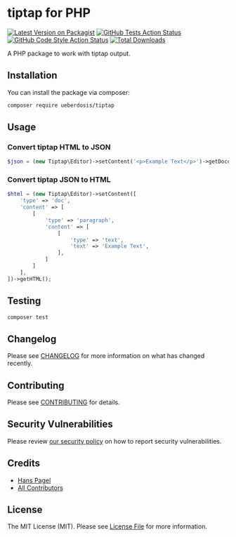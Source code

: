 # tiptap for PHP
[![Latest Version on Packagist](https://img.shields.io/packagist/v/ueberdosis/tiptap.svg?style=flat-square)](https://packagist.org/packages/ueberdosis/tiptap)
[![GitHub Tests Action Status](https://img.shields.io/github/workflow/status/ueberdosis/tiptap/run-tests?label=tests)](https://github.com/ueberdosis/tiptap/actions?query=workflow%3ATests+branch%3Amaster)
[![GitHub Code Style Action Status](https://img.shields.io/github/workflow/status/ueberdosis/tiptap/Check%20&%20fix%20styling?label=code%20style)](https://github.com/ueberdosis/tiptap/actions?query=workflow%3A"Check+%26+fix+styling"+branch%3Amaster)
[![Total Downloads](https://img.shields.io/packagist/dt/ueberdosis/tiptap.svg?style=flat-square)](https://packagist.org/packages/ueberdosis/tiptap)

A PHP package to work with tiptap output.

## Installation
You can install the package via composer:

```bash
composer require ueberdosis/tiptap
```

## Usage
### Convert tiptap HTML to JSON
```php
$json = (new Tiptap\Editor)->setContent('<p>Example Text</p>')->getDocument();
```

### Convert tiptap JSON to HTML
```php
$html = (new Tiptap\Editor)->setContent([
    'type' => 'doc',
    'content' => [
        [
            'type' => 'paragraph',
            'content' => [
                [
                    'type' => 'text',
                    'text' => 'Example Text',
                ],
            ]
        ]
    ],
])->getHTML();
```

## Testing
```bash
composer test
```

## Changelog
Please see [CHANGELOG](CHANGELOG.md) for more information on what has changed recently.

## Contributing
Please see [CONTRIBUTING](.github/CONTRIBUTING.md) for details.

## Security Vulnerabilities
Please review [our security policy](../../security/policy) on how to report security vulnerabilities.

## Credits
- [Hans Pagel](https://github.com/hanspagel)
- [All Contributors](../../contributors)

## License
The MIT License (MIT). Please see [License File](LICENSE.md) for more information.
